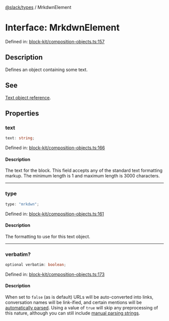 [@slack/types](../index.md) / MrkdwnElement

# Interface: MrkdwnElement

Defined in: [block-kit/composition-objects.ts:157](https://github.com/slackapi/node-slack-sdk/blob/main/packages/types/src/block-kit/composition-objects.ts#L157)

## Description

Defines an object containing some text.

## See

[Text object reference](https://docs.slack.dev/reference/block-kit/composition-objects/text-object).

## Properties

### text

```ts
text: string;
```

Defined in: [block-kit/composition-objects.ts:166](https://github.com/slackapi/node-slack-sdk/blob/main/packages/types/src/block-kit/composition-objects.ts#L166)

#### Description

The text for the block. This field accepts any of the standard text formatting markup.
The minimum length is 1 and maximum length is 3000 characters.

***

### type

```ts
type: "mrkdwn";
```

Defined in: [block-kit/composition-objects.ts:161](https://github.com/slackapi/node-slack-sdk/blob/main/packages/types/src/block-kit/composition-objects.ts#L161)

#### Description

The formatting to use for this text object.

***

### verbatim?

```ts
optional verbatim: boolean;
```

Defined in: [block-kit/composition-objects.ts:173](https://github.com/slackapi/node-slack-sdk/blob/main/packages/types/src/block-kit/composition-objects.ts#L173)

#### Description

When set to `false` (as is default) URLs will be auto-converted into links, conversation names will
be link-ified, and certain mentions will be [automatically parsed](https://docs.slack.dev/messaging/formatting-message-text).
Using a value of `true` will skip any preprocessing of this nature, although you can still include
[manual parsing strings](https://docs.slack.dev/messaging/formatting-message-text).

